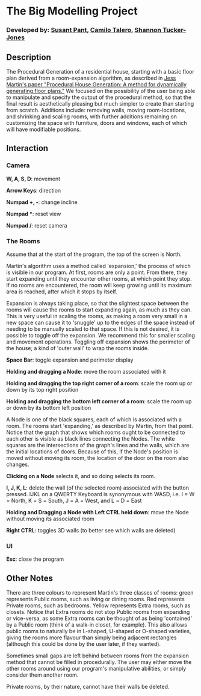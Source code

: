 # The Big Modelling Project
### Developed by: [Susant Pant](https://github.com/susant-pant), [Camilo Talero](https://github.com/Makogan), [Shannon Tucker-Jones](https://github.com/ShannonTJ)
## Description
The Procedural Generation of a residential house, starting with a basic floor plan derived from a room-expansion algorithm, as described in [Jess Martin's paper "Procedural House Generation: A method for dynamically generating floor plans."](http://axon.cs.byu.edu/Dan/673/papers/martin.pdf) We focused on the possibility of the user being able to manipulate and specify the output of the procedural method, so that the final result is aesthetically pleasing but much simpler to create than starting from scratch. Additions include: removing walls, moving room-locations, and shrinking and scaling rooms, with further additions remaining on customizing the space with furniture, doors and windows, each of which will have modifiable positions.

## Interaction
### Camera
__W, A, S, D__: movement

__Arrow Keys__: direction

__Numpad +, -__: change incline

__Numpad *__: reset view

__Numpad /__: reset camera

### The Rooms
Assume that at the start of the program, the top of the screen is North.

Martin's algorithm uses a method called 'expansion,' the process of which is visible in our program. At first, rooms are only a point. From there, they start expanding until they encounter other rooms, at which point they stop. If no rooms are encountered, the room will keep growing until its maximum area is reached, after which it stops by itself.

Expansion is always taking place, so that the slightest space between the rooms will cause the rooms to start expanding again, as much as they can. This is very useful in scaling the rooms, as making a room very small in a new space can cause it to 'snuggle' up to the edges of the space instead of needing to be manually scaled to that space. If this is not desired, it is possible to toggle off the expansion. We recommend this for smaller scaling and movement operations. Toggling off expansion shows the perimeter of the house; a kind of 'outer wall' to wrap the rooms inside.

__Space Bar__: toggle expansion and perimeter display

__Holding and dragging a Node__: move the room associated with it

__Holding and dragging the top right corner of a room__: scale the room up or down by its top right position

__Holding and dragging the bottom left corner of a room__: scale the room up or down by its bottom left position

A Node is one of the black squares, each of which is associated with a room. The rooms start 'expanding,' as described by Martin, from that point. Notice that the graph that shows which rooms ought to be connected to each other is visible as black lines connecting the Nodes. The white squares are the intersections of the graph's lines and the walls, which are the initial locations of doors. Because of this, if the Node's position is moved without moving its room, the location of the door on the room also changes.

__Clicking on a Node__ selects it, and so doing selects its room.

__I, J, K, L__: delete the wall (of the selected room) associated with the button pressed. IJKL on a QWERTY Keyboard is synonymous with WASD, i.e. I = W = North, K = S = South, J = A = West, and L = D = East

__Holding and Dragging a Node with Left CTRL held down__: move the Node without moving its associated room

__Right CTRL__: toggles 3D walls (to better see which walls are deleted)

### UI
__Esc__: close the program

## Other Notes
There are three colours to represent Martin's three classes of rooms: green represents Public rooms, such as living or dining rooms. Red represents Private rooms, such as bedrooms. Yellow represents Extra rooms, such as closets. Notice that Extra rooms do not stop Public rooms from expanding or vice-versa, as some Extra rooms can be thought of as being 'contained' by a Public room (think of a walk-in closet, for example). This also allows public rooms to naturally be in L-shaped, U-shaped or O-shaped varieties, giving the rooms more flavour than simply being adjacent rectangles (although this could be done by the user later, if they wanted).

Sometimes small gaps are left behind between rooms from the expansion method that cannot be filled in procedurally. The user may either move the other rooms around using our program's manipulative abilities, or simply consider them another room.

Private rooms, by their nature, cannot have their walls be deleted.